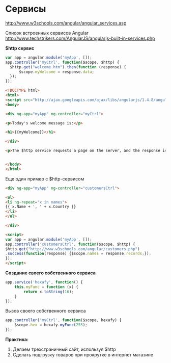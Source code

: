 # Сервисы

http://www.w3schools.com/angular/angular_services.asp

Список встроенных сервисов Angular
http://www.techstrikers.com/AngularJS/angularjs-built-in-services.php

**$http сервис**

```js
var app = angular.module('myApp', []);
app.controller('myCtrl', function($scope, $http) {
  $http.get("welcome.htm").then(function (response) {
      $scope.myWelcome = response.data;
  });
});
```

```html
<!DOCTYPE html>
<html>
<script src="http://ajax.googleapis.com/ajax/libs/angularjs/1.4.8/angular.min.js"></script>
<body>

<div ng-app="myApp" ng-controller="myCtrl"> 

<p>Today's welcome message is:</p>

<h1>{{myWelcome}}</h1>

</div>

<p>The $http service requests a page on the server, and the response is set as the value of the "myWelcome" variable.</p>


</body>
</html>
```

Еще один пример с $http-сервисом

```html
<div ng-app="myApp" ng-controller="customersCtrl">

<ul>
<li ng-repeat="x in names">
{{ x.Name + ', ' + x.Country }}
</li>
</ul>

</div>

<script>
var app = angular.module('myApp', []);
app.controller('customersCtrl', function($scope, $http) {
$http.get("http://www.w3schools.com/angular/customers.php")
.success(function(response) {$scope.names = response.records;});
});
</script>
```


**Создание своего собственного сервиса**

```js
app.service('hexafy', function() {
    this.myFunc = function (x) {
        return x.toString(16);
    }
});
```
Вызов своего собственного сервиса

```js
app.controller('myCtrl', function($scope, hexafy) {
    $scope.hex = hexafy.myFunc(255);
});
```

**Практика:**

1. Делаем трехстраничный сайт, используя $http
2. Сделать подгрузку товаров при прокрутке в интернет магазине
